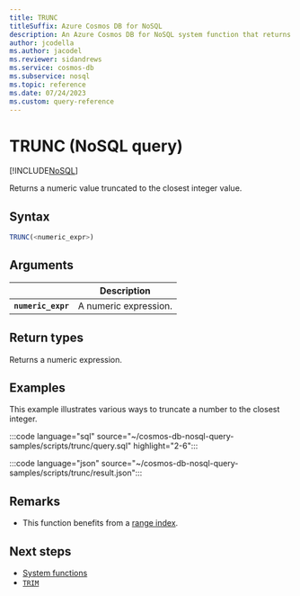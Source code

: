 ```yaml
---
title: TRUNC
titleSuffix: Azure Cosmos DB for NoSQL
description: An Azure Cosmos DB for NoSQL system function that returns a truncated numeric value.
author: jcodella
ms.author: jacodel
ms.reviewer: sidandrews
ms.service: cosmos-db
ms.subservice: nosql
ms.topic: reference
ms.date: 07/24/2023
ms.custom: query-reference
---
```


# TRUNC (NoSQL query)

[!INCLUDE[NoSQL](../../includes/appliesto-nosql.md)]

Returns a numeric value truncated to the closest integer value.  

## Syntax

```sql
TRUNC(<numeric_expr>)
```

## Arguments

| | Description |
| --- | --- |
| **`numeric_expr`** | A numeric expression. |

## Return types

Returns a numeric expression.

## Examples

This example illustrates various ways to truncate a number to the closest integer.

:::code language="sql" source="~/cosmos-db-nosql-query-samples/scripts/trunc/query.sql" highlight="2-6":::

:::code language="json" source="~/cosmos-db-nosql-query-samples/scripts/trunc/result.json":::

## Remarks

- This function benefits from a [range index](../../index-policy.md#includeexclude-strategy).

## Next steps

- [System functions](system-functions.yml)
- [`TRIM`](trim.md)
